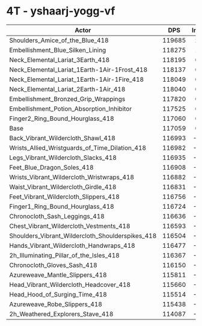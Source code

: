 # 4T - yshaarj-yogg-vf
| Actor | DPS | Increase |
|---|:---:|:---:|
|Shoulders_Amice_of_the_Blue_418|119685|2.24%|
|Embellishment_Blue_Silken_Lining|118275|1.04%|
|Neck_Elemental_Lariat_3Earth_418|118195|0.97%|
|Neck_Elemental_Lariat_1Earth-1Air-1Frost_418|118137|0.92%|
|Neck_Elemental_Lariat_1Earth-1Air-1Fire_418|118049|0.85%|
|Neck_Elemental_Lariat_2Earth-1Air_418|118040|0.84%|
|Embellishment_Bronzed_Grip_Wrappings|117820|0.65%|
|Embellishment_Potion_Absorption_Inhibitor|117525|0.40%|
|Finger2_Ring_Bound_Hourglass_418|117060|0.00%|
|Base|117059|0.00%|
|Back_Vibrant_Wildercloth_Shawl_418|116993|-0.06%|
|Wrists_Allied_Wristguards_of_Time_Dilation_418|116982|-0.07%|
|Legs_Vibrant_Wildercloth_Slacks_418|116935|-0.11%|
|Feet_Blue_Dragon_Soles_418|116908|-0.13%|
|Wrists_Vibrant_Wildercloth_Wristwraps_418|116882|-0.15%|
|Waist_Vibrant_Wildercloth_Girdle_418|116831|-0.19%|
|Feet_Vibrant_Wildercloth_Slippers_418|116756|-0.26%|
|Finger1_Ring_Bound_Hourglass_418|116724|-0.29%|
|Chronocloth_Sash_Leggings_418|116636|-0.36%|
|Chest_Vibrant_Wildercloth_Vestments_418|116593|-0.40%|
|Shoulders_Vibrant_Wildercloth_Shoulderspikes_418|116504|-0.47%|
|Hands_Vibrant_Wildercloth_Handwraps_418|116477|-0.50%|
|2h_Illuminating_Pillar_of_the_Isles_418|116367|-0.59%|
|Chronocloth_Gloves_Sash_418|116150|-0.78%|
|Azureweave_Mantle_Slippers_418|115811|-1.07%|
|Head_Vibrant_Wildercloth_Headcover_418|115660|-1.20%|
|Head_Hood_of_Surging_Time_418|115514|-1.32%|
|Azureweave_Robe_Slippers_418|115438|-1.38%|
|2h_Weathered_Explorers_Stave_418|114087|-2.54%|
